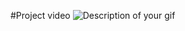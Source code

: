 #Project video
![Description of your gif](https://github.com/Abdul-Sattar-Rahimi/Pro/blob/main/ARahimi_12345.gif)

